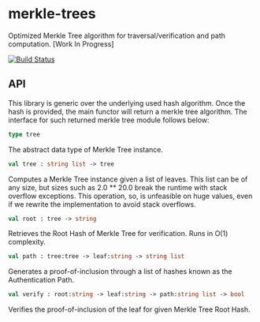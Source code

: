 # merkle-trees

Optimized Merkle Tree algorithm for traversal/verification and path computation. [Work In Progress]

[![Build Status](https://dev.azure.com/marcoonroad/marcoonroad/_apis/build/status/marcoonroad.merkle-trees?branchName=stable)](https://dev.azure.com/marcoonroad/marcoonroad/_build/latest?definitionId=3&branchName=stable)

## API

This library is generic over the underlying used hash algorithm. Once the hash is provided, the main functor will return a merkle tree algorithm. The interface for such returned merkle tree module follows below:

```ocaml
type tree
```
The abstract data type of Merkle Tree instance.

```ocaml
val tree : string list -> tree
```
Computes a Merkle Tree instance given a list of leaves. This list can be of any size, but sizes such as 2.0 ** 20.0 break the runtime with stack overflow exceptions. This operation, so, is unfeasible on huge values, even if we rewrite the implementation to avoid stack overflows.

```ocaml
val root : tree -> string
```
Retrieves the Root Hash of Merkle Tree for verification. Runs in O(1) complexity.

```ocaml
val path : tree:tree -> leaf:string -> string list
```
Generates a proof-of-inclusion through a list of hashes known as the Authentication Path.

```ocaml
val verify : root:string -> leaf:string -> path:string list -> bool
```
Verifies the proof-of-inclusion of the leaf for given Merkle Tree Root Hash.
